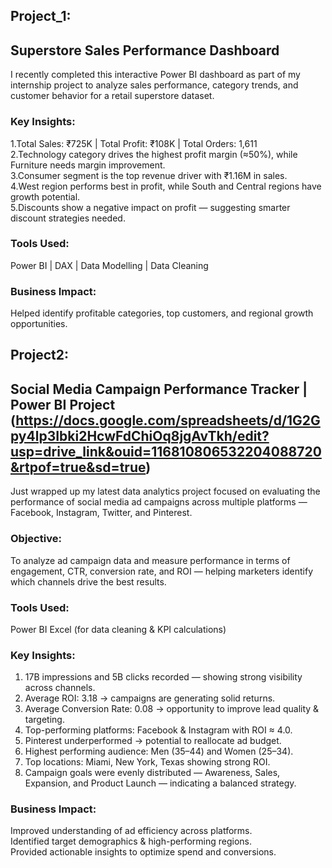 ## Project_1: 
## Superstore Sales Performance Dashboard
I recently completed this interactive Power BI dashboard as part of my internship project to analyze sales performance, category trends, and customer behavior for a retail superstore dataset.

### Key Insights:
1.Total Sales: ₹725K | Total Profit: ₹108K | Total Orders: 1,611    
2.Technology category drives the highest profit margin (≈50%), while Furniture needs margin improvement.    
3.Consumer segment is the top revenue driver with ₹1.16M in sales.    
4.West region performs best in profit, while South and Central regions have growth potential.     
5.Discounts show a negative impact on profit — suggesting smarter discount strategies needed.     

### Tools Used: 
Power BI | DAX | Data Modelling | Data Cleaning
### Business Impact: 
Helped identify profitable categories, top customers, and regional growth opportunities.



## Project2:
## Social Media Campaign Performance Tracker | Power BI Project (https://docs.google.com/spreadsheets/d/1G2Gpy4lp3Ibki2HcwFdChiOq8jgAvTkh/edit?usp=drive_link&ouid=116810806532204088720&rtpof=true&sd=true)

Just wrapped up my latest data analytics project focused on evaluating the performance of social media ad campaigns across multiple platforms — Facebook, Instagram, Twitter, and Pinterest.

### Objective:
To analyze ad campaign data and measure performance in terms of engagement, CTR, conversion rate, and ROI — helping marketers identify which channels drive the best results.

### Tools Used:
Power BI
Excel (for data cleaning & KPI calculations)

### Key Insights:  
1. 17B impressions and 5B clicks recorded — showing strong visibility across channels.   
2. Average ROI: 3.18 → campaigns are generating solid returns.    
3. Average Conversion Rate: 0.08 → opportunity to improve lead quality & targeting.   
4. Top-performing platforms: Facebook & Instagram with ROI ≈ 4.0.   
5. Pinterest underperformed → potential to reallocate ad budget.   
6. Highest performing audience: Men (35–44) and Women (25–34).   
7. Top locations: Miami, New York, Texas showing strong ROI.   
8. Campaign goals were evenly distributed — Awareness, Sales, Expansion, and Product Launch — indicating a balanced strategy.  

### Business Impact:  
Improved understanding of ad efficiency across platforms.   
Identified target demographics & high-performing regions.  
Provided actionable insights to optimize spend and conversions.                   




